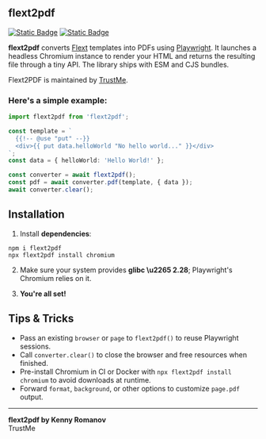 ## flext2pdf

[![Static Badge](https://img.shields.io/badge/GitHub-Star%20%280%29-yellow?logo=github)](https://github.com/TrustMe-kz/flext2pdf)
[![Static Badge](https://img.shields.io/badge/NPM-Download%20%28379%29-blue)](https://www.npmjs.com/package/vue-flext)


**flext2pdf** converts [Flext](https://www.npmjs.com/package/@trustme24/flext) templates into PDFs using [Playwright](https://playwright.dev/). It launches a headless Chromium instance to render your HTML and returns the resulting file through a tiny API. The library ships with ESM and CJS bundles.

Flext2PDF is maintained by [TrustMe](https://trustme24.com/).

### Here's a simple example:
```ts
import flext2pdf from 'flext2pdf';

const template = `
  {{!-- @use "put" --}}
  <div>{{ put data.helloWorld "No hello world..." }}</div>
`;
const data = { helloWorld: 'Hello World!' };

const converter = await flext2pdf();
const pdf = await converter.pdf(template, { data });
await converter.clear();
```

## Installation

1. Install **dependencies**:

```shell
npm i flext2pdf
npx flext2pdf install chromium
```

2. Make sure your system provides **glibc \u2265 2.28**; Playwright's Chromium relies on it.

3. **You're all set!**

## Tips & Tricks

- Pass an existing `browser` or `page` to `flext2pdf()` to reuse Playwright sessions.
- Call `converter.clear()` to close the browser and free resources when finished.
- Pre-install Chromium in CI or Docker with `npx flext2pdf install chromium` to avoid downloads at runtime.
- Forward `format`, `background`, or other options to customize `page.pdf` output.

---
**flext2pdf by Kenny Romanov**  
TrustMe
